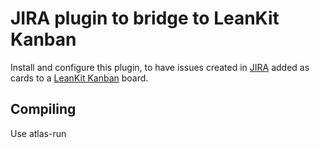 # JIRA plugin to bridge to LeanKit Kanban

Install and configure this plugin, to have issues created in [JIRA](http://www.atlassian.com/software/jira/) added as cards to a [LeanKit Kanban](http://leankitkanban.com/) board.

## Compiling

Use atlas-run
